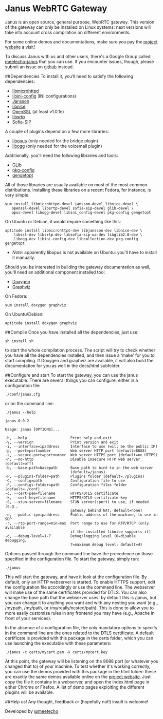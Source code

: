 Janus WebRTC Gateway
====================

Janus is an open source, general purpose, WebRTC gateway. This version
of the gateway can only be installed on Linux systems: next versions
will take into account cross compilation on different environments.

For some online demos and documentations, make sure you pay the
[project website](http://janus.conf.meetecho.com/) a visit!

To discuss Janus with us and other users, there's a Google Group called
[meetecho-janus](http://groups.google.com/d/forum/meetecho-janus) that
you can use. If you encounter issues, though, please submit an issue
on [github](https://github.com/meetecho/janus-gateway/issues) instead.


##Dependencies
To install it, you'll need to satisfy the following dependencies:

* [libmicrohttpd](http://www.gnu.org/software/libmicrohttpd/)
* [libini-config](https://fedorahosted.org/sssd/) (INI configurations)
* [Jansson](http://www.digip.org/jansson/)
* [libnice](http://nice.freedesktop.org/wiki/)
* [OpenSSL](http://www.openssl.org/) (at least v1.0.1e)
* [libsrtp](http://srtp.sourceforge.net/srtp.html)
* [Sofia-SIP](http://sofia-sip.sourceforge.net/)

A couple of plugins depend on a few more libraries:

* [libopus](http://opus-codec.org/) (only needed for the bridge plugin)
* [libogg](http://xiph.org/ogg/) (only needed for the voicemail plugin)

Additionally, you'll need the following libraries and tools:

* [GLib](http://library.gnome.org/devel/glib/)
* [pkg-config](http://www.freedesktop.org/wiki/Software/pkg-config/)
* [gengetopt](http://www.gnu.org/software/gengetopt/)

All of those libraries are usually available on most of the most common
distributions. Installing these libraries on a recent Fedora, for
instance, is very simple:

    yum install libmicrohttpd-devel jansson-devel libnice-devel \
       openssl-devel libsrtp-devel sofia-sip-devel glib-devel \
       opus-devel libogg-devel libini_config-devel pkg-config gengetopt

On Ubuntu or Debian, it would require something like this:

	aptitude install libmicrohttpd-dev libjansson-dev libnice-dev \
		libssl-dev libsrtp-dev libsofia-sip-ua-dev libglib2.0-dev \
		libogg-dev libini-config-dev libcollection-dev pkg-config gengetopt

* *Note:* apparently libopus is not available on Ubuntu: you'll have to
install it manually.

Should you be interested in building the gateway documentation as well,
you'll need an additional component installed too:

* [Doxygen](http://www.doxygen.org)
* [Graphviz](http://www.graphviz.org/)

On Fedora:

	yum install doxygen graphviz

On Ubuntu/Debian:

	aptitude install doxygen graphviz


##Compile
Once you have installed all the dependencies, just use:

	sh install.sh

to start the whole compilation process. The script will try to check
whether you have all the dependencies installed, and then issue a 'make'
for you to start compiling. If Doxygen and graphviz are available, it
will also build the documentation for you as well in the docs/html
subfolder.


##Configure and start
To start the gateway, you can use the janus executable. There are several
things you can configure, either in a configuration file:

	./conf/janus.cfg

or on the command line:

	./janus --help
	
	janus 0.0.2

	Usage: janus [OPTIONS]...

	-h, --help                    Print help and exit
	-V, --version                 Print version and exit
	-i, --interface=ipaddress     Interface to use (will be the public IP)
	-p, --port=portnumber         Web server HTTP port (default=8088)
	-s, --secure-port=portnumber  Web server HTTPS port (default=no HTTPS)
	-n, --no-http                 Disable insecure HTTP web server  (default=off)
	-b, --base-path=basepath      Base path to bind to in the web server 
								  (default=/janus) 
	-P, --plugins-folder=path     Plugins folder (default=./plugins)
	-C, --config=path             Configuration file to use
	-F, --configs-folder=path     Configuration files folder (default=./conf)
	-c, --cert-pem=filename       HTTPS/DTLS certificate
	-k, --cert-key=filename       HTTPS/DTLS certificate key
	-S, --stun-server=filename    STUN server(:port) to use, if needed (e.g., 
								  gateway behind NAT, default=none)
	-e, --public-ip=ipaddress     Public address of the machine, to use in SDP
	-r, --rtp-port-range=min-max  Port range to use for RTP/RTCP (only available
								  if the installed libnice supports it)
	-d, --debug-level=1-7         Debug/logging level (0=disable debugging, 
                                  7=maximum debug level; default=4)

Options passed through the command line have the precedence on those
specified in the configuration file. To start the gateway, simply run:

	./janus

This will start the gateway, and have it look at the configuration file.
By default, only an HTTP webserver is started. To enable HTTPS support,
edit the configuration file accordingly or use the command line. The
webserver will make use of the same certificates provided for DTLS. You
can also change the base path that the webserver uses: by default this
is /janus, but you can change it to anything you want and with any nesting
you want (e.g., /mypath, /my/path, or /my/really/nested/path). This is
done to allow you to more easily customize rules in any frontend you
may have (e.g., Apache in front of your services).
 
In the absence of a configuration file, the only mandatory options to
specify in the command line are the ones related to the DTLS certificate.
A default certificate is provided with this package in the certs folder,
which you can use launching the executable with these parameters:

	./janus -c certs/mycert.pem -k certs/mycert.key

At this point, the gateway will be listening on the 8088 port (or whatever
you changed that to) of your machine. To test whether it's working
correctly, you can use the demos provided with this package in the html
folder: these are exactly the same demos available online on the
[project website](http://janus.conf.meetecho.com/). Just copy the file
it contains in a webserver, and open the index.html page in either
Chrome or Firefox. A list of demo pages exploiting the different plugins
will be available.


##Help us!
Any thought, feedback or (hopefully not!) insult is welcome!

Developed by [@meetecho](https://github.com/meetecho)
